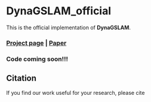 # DynaGSLAM_official

This is the official implementation of **DynaGSLAM**.
### [Project page](https://blarklee.github.io/dynagslam/) | [Paper](https://arxiv.org/abs/2411.15468/)

### Code coming soon!!!



## Citation
If you find our work useful for your research, please cite
```

```

